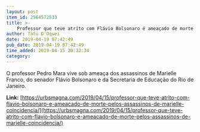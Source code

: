 ```yaml
---
layout: post
item_id: 2564572533
title: >-
    Professor que teve atrito com Flávio Bolsonaro é ameaçado de morte pelos assassinos de Marielle; coincidência?
author: Tatu D'Oquei
date: 2019-04-19 07:42:49
pub_date: 2019-04-19 07:42:49
time_added: 2019-04-15 20:32:34
category: 
---
```


O professor Pedro Mara vive sob ameaça dos assassinos de Marielle Franco, do senador Flávio Bolsonaro e da Secretaria de Educação do Rio de Janeiro.

**Link:** [https://urbsmagna.com/2019/04/15/professor-que-teve-atrito-com-flavio-bolsonaro-e-ameacado-de-morte-pelos-assassinos-de-marielle-coincidencia/](https://urbsmagna.com/2019/04/15/professor-que-teve-atrito-com-flavio-bolsonaro-e-ameacado-de-morte-pelos-assassinos-de-marielle-coincidencia/)

